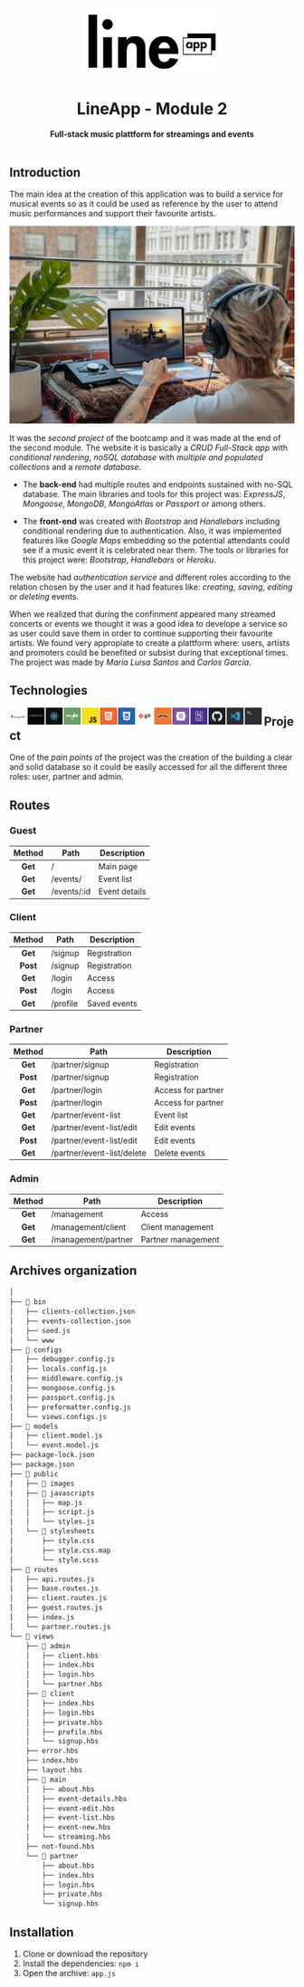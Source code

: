 <div align="center">
    <img 
        alt="project2-LineApp_main"
        width="250px"
        src="https://github.com/carlos-garcia-dev/Ironhack-Bootcamp-Images/blob/main/project2-LineApp/LineApp_logo.png" />
</div>
<div align="center">
  <h1>LineApp - Module 2</h1>
  <strong>Full-stack music plattform for streamings and events</strong>
</div>

</br>

## Introduction

The main idea at the creation of this application was to build a service for musical events so as it could be used as reference by the user to attend music performances and support their favourite artists.

![project2-LineApp_main](https://github.com/carlos-garcia-dev/Ironhack-Bootcamp-Images/blob/main/project2-LineApp/LineApp_00.jpg)

It was the _second project_ of the bootcamp and it was made at the end of the second module. The website it is basically a _CRUD Full-Stack app_ with _conditional rendering_, _noSQL database_ with _multiple and populated collections_ and a _remote database_.

- The **back-end** had multiple routes and endpoints sustained with no-SQL database. The main libraries and tools for this project was: _ExpressJS_, _Mongoose_, _MongoDB_, _MongoAtlas_ or _Passport_ or among others.

- The **front-end** was created with _Bootstrap_ and _Handlebars_ including conditional rendering due to authentication. Also, it was implemented features like _Google Maps_ embedding so the potential attendants could see if a music event it is celebrated near them. The tools or libraries for this project were: _Bootstrap_, _Handlebars_ or _Heroku_.

The website had _authentication service_ and different roles according to the relation chosen by the user and it had features like: _creating_, _saving_, _editing_ or _deleting_ events.

When we realized that during the confinment appeared many streamed concerts or events we thought it was a good idea to develope a service so as user could save them in order to continue supporting their favourite artists. We found very appropiate to create a plattform where: users, artists and promoters could be benefited or subsist during that exceptional times.
The project was made by _Maria Luisa Santos_ and _Carlos García_.

## Technologies

<section align="center" sytle="padding-top: 20%">
    <img align="left"   style="float: left; margin-right: 2px;" alt="MongoDB" width="30px" src="https://github.com/carlos-garcia-dev/carlos-garcia-dev-images/blob/master/images/png/01.MongoDB.png" />
    <img align="left"   style="float: left; margin-right: 2px;" alt="Express" width="30px" src="https://github.com/carlos-garcia-dev/carlos-garcia-dev-images/blob/master/images/png/02.Express.png" />
    <img align="left"   style="float: left; margin-right: 2px;" alt="ReactJS" width="30px" src="https://github.com/carlos-garcia-dev/carlos-garcia-dev-images/blob/master/images/png/03.ReactJS.png" />
    <img align="left"   style="float: left; margin-right: 2px;" alt="NodeJS" width="30px" src="https://github.com/carlos-garcia-dev/carlos-garcia-dev-images/blob/master/images/png/04.NodeJS.png" />
    <img align="left"   style="float: left; margin-right: 2px;" alt="JavaScript" width="30px" src="https://github.com/carlos-garcia-dev/carlos-garcia-dev-images/blob/master/images/png/05.JavaScript.png" />
    <img align="left"   style="float: left; margin-right: 2px;" alt="HTML5" width="30px" src="https://github.com/carlos-garcia-dev/carlos-garcia-dev-images/blob/master/images/png/06.HTML5.png" />
    <img align="left"   style="float: left; margin-right: 2px;" alt="CSS3" width="30px" src="https://github.com/carlos-garcia-dev/carlos-garcia-dev-images/blob/master/images/png/07.CSS3.png" />
    <img align="left"   style="float: left; margin-right: 2px;" alt="Git" width="30px" src="https://github.com/carlos-garcia-dev/carlos-garcia-dev-images/blob/master/images/png/17.Git.png" />
    <img align="left"   style="float: left; margin-right: 2px;" alt="Handlebars" width="30px" src="https://github.com/carlos-garcia-dev/carlos-garcia-dev-images/blob/master/images/png/16.Handlebars.png" />
    <img align="left"   style="float: left; margin-right: 2px;" alt="Bootstrap" width="30px" src="https://github.com/carlos-garcia-dev/carlos-garcia-dev-images/blob/master/images/png/08.Bootstrap.png" />
    <img align="left"   style="float: left; margin-right: 2px;" alt="Heroku" width="30px" src="https://github.com/carlos-garcia-dev/carlos-garcia-dev-images/blob/master/images/png/21.Heroku.png" />
    <img align="left"   style="float: left; margin-right: 2px;" alt="GitHub" width="30px" src="https://github.com/carlos-garcia-dev/carlos-garcia-dev-images/blob/master/images/png/18.GitHub.png" />
    <img align="left"   style="float: left; margin-right: 2px;" alt="Visual Studio Code" width="30px" src="https://github.com/carlos-garcia-dev/carlos-garcia-dev-images/blob/master/images/png/19.VSCode.png" />
    <img align="left"   style="float: left; margin-right: 4px;" alt="Terminal" width="30px" src="https://github.com/carlos-garcia-dev/carlos-garcia-dev-images/blob/master/images/png/20.Terminal.png" />
</section>







## Project

One of the _pain points_ of the project was the creation of the building a clear and solid database so it could be easily accessed for all the different three roles: user, partner and admin.

## Routes

### Guest

| Method  | Path        | Description   |
| :-----: | ----------- | ------------- |
| **Get** | /           | Main page     |
| **Get** | /events/    | Event list    |
| **Get** | /events/:id | Event details |

### Client

|  Method  | Path     | Description  |
| :------: | -------- | ------------ |
| **Get**  | /signup  | Registration |
| **Post** | /signup  | Registration |
| **Get**  | /login   | Access       |
| **Post** | /login   | Access       |
| **Get**  | /profile | Saved events |

### Partner

|  Method  | Path                       | Description        |
| :------: | -------------------------- | ------------------ |
| **Get**  | /partner/signup            | Registration       |
| **Post** | /partner/signup            | Registration       |
| **Get**  | /partner/login             | Access for partner |
| **Post** | /partner/login             | Access for partner |
| **Get**  | /partner/event-list        | Event list         |
| **Get**  | /partner/event-list/edit   | Edit events        |
| **Post** | /partner/event-list/edit   | Edit events        |
| **Get**  | /partner/event-list/delete | Delete events      |

### Admin

| Method  | Path                | Description        |
| :-----: | ------------------- | ------------------ |
| **Get** | /management         | Access             |
| **Get** | /management/client  | Client management  |
| **Get** | /management/partner | Partner management |

## Archives organization

```bash
│
├── 📁 bin
│   ├── clients-collection.json
│   ├── events-collection.json
│   ├── seed.js
│   └── www
├── 📁 configs
│   ├── debugger.config.js
│   ├── locals.config.js
│   ├── middleware.config.js
│   ├── mongoose.config.js
│   ├── passport.config.js
│   ├── preformatter.config.js
│   └── views.configs.js
├── 📁 models
│   ├── client.model.js
│   └── event.model.js
├── package-lock.json
├── package.json
├── 📁 public
│   ├── 📁 images
│   ├── 📁 javascripts
│   │   ├── map.js
│   │   ├── script.js
│   │   └── styles.js
│   └── 📁 stylesheets
│       ├── style.css
│       ├── style.css.map
│       └── style.scss
├── 📁 routes
│   ├── api.routes.js
│   ├── base.routes.js
│   ├── client.routes.js
│   ├── guest.routes.js
│   ├── index.js
│   └── partner.routes.js
└── 📁 views
    ├── 📁 admin
    │   ├── client.hbs
    │   ├── index.hbs
    │   ├── login.hbs
    │   └── partner.hbs
    ├── 📁 client
    │   ├── index.hbs
    │   ├── login.hbs
    │   ├── private.hbs
    │   ├── profile.hbs
    │   └── signup.hbs
    ├── error.hbs
    ├── index.hbs
    ├── layout.hbs
    ├── 📁 main
    │   ├── about.hbs
    │   ├── event-details.hbs
    │   ├── event-edit.hbs
    │   ├── event-list.hbs
    │   ├── event-new.hbs
    │   └── streaming.hbs
    ├── not-found.hbs
    └── 📁 partner
        ├── about.hbs
        ├── index.hbs
        ├── login.hbs
        ├── private.hbs
        └── signup.hbs
```

## Installation

1. Clone or download the repository
2. Install the dependencies: `npm i`
3. Open the archive: `app.js`
